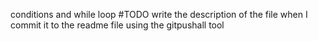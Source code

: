 conditions and while loop
#TODO
write the description of the file when I commit it
to the readme file using the gitpushall tool

